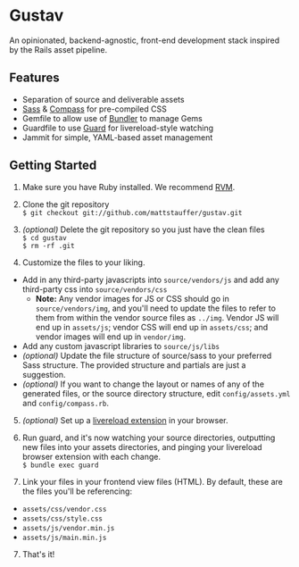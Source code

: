 Gustav
======

An opinionated, backend-agnostic, front-end development stack inspired by the Rails asset pipeline.

Features
--------
* Separation of source and deliverable assets
* [Sass](http://sass-lang.com/) & [Compass](http://compass-style.org/) for pre-compiled CSS
* Gemfile to allow use of [Bundler](http://gembundler.com/v1.3/gemfile.html) to manage Gems
* Guardfile to use [Guard](https://github.com/guard/guard) for livereload-style watching
* Jammit for simple, YAML-based asset management

Getting Started
---------------
1. Make sure you have Ruby installed. We recommend [RVM](http://net.tutsplus.com/tutorials/ruby/how-to-install-ruby-on-a-mac/).
2. Clone the git repository  
  `$ git checkout git://github.com/mattstauffer/gustav.git`

3. *(optional)* Delete the git repository so you just have the clean files  
   `$ cd gustav`  
   `$ rm -rf .git`

4. Customize the files to your liking. 

  * Add in any third-party javascripts into `source/vendors/js` and add any third-party css into `source/vendors/css`
    * **Note:** Any vendor images for JS or CSS should go in `source/vendors/img`, and you'll need to update the files to refer to them from within the vendor source files as `../img`. Vendor JS will end up in `assets/js`; vendor CSS will end up in `assets/css`; and vendor images will end up in `vendor/img`.
  * Add any custom javascript libraries to `source/js/libs`
  * *(optional)* Update the file structure of source/sass to your preferred Sass structure. The provided structure and partials are just a suggestion.
  * *(optional)* If you want to change the layout or names of any of the generated files, or the source directory structure, edit `config/assets.yml` and `config/compass.rb`.

5. *(optional)* Set up a [livereload extension](http://feedback.livereload.com/knowledgebase/articles/86242-how-do-i-install-and-use-the-browser-extensions-) in your browser.

5. Run guard, and it's now watching your source directories, outputting new files into your assets directories, and pinging your livereload browser extension with each change.  
  `$ bundle exec guard`

6. Link your files in your frontend view files (HTML). By default, these are the files you'll be referencing:
  * `assets/css/vendor.css`
  * `assets/css/style.css`
  * `assets/js/vendor.min.js`
  * `assets/js/main.min.js`

7. That's it!

